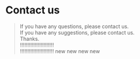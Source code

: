 # Contact us
> If you have any questions, please contact us.  
> If you have any suggestions, please contact us.  
> Thanks.  
> !!!!!!!!!!!!!!!!!!!!!!!  
> !!!!!!!!!!!!!!!!!!!!!!!
> new new new new